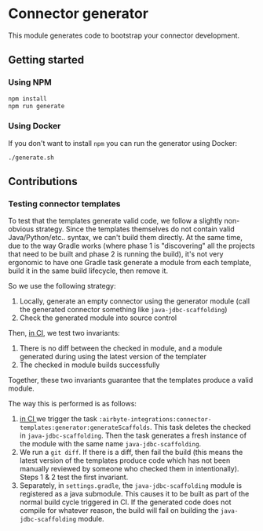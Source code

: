 # Connector generator

This module generates code to bootstrap your connector development.

## Getting started

### Using NPM

```bash
npm install
npm run generate
```

### Using Docker

If you don't want to install `npm` you can run the generator using Docker:

```
./generate.sh
```

## Contributions

### Testing connector templates

To test that the templates generate valid code, we follow a slightly non-obvious strategy. Since the templates
themselves do not contain valid Java/Python/etc.. syntax, we can't build them directly.
At the same time, due to the way Gradle works (where phase 1 is "discovering" all the projects that need to be
built and phase 2 is running the build), it's not very ergonomic to have one Gradle task generate a module
from each template, build it in the same build lifecycle, then remove it.

So we use the following strategy:

1. Locally, generate an empty connector using the generator module (call the generated connector something like `java-jdbc-scaffolding`)
1. Check the generated module into source control

Then, [in CI](https://github.com/airbytehq/airbyte/blob/master/.github/workflows/gradle.yml), we test two invariants:

1. There is no diff between the checked in module, and a module generated during using the latest version of the templater
1. The checked in module builds successfully

Together, these two invariants guarantee that the templates produce a valid module.

The way this is performed is as follows:

1. [in CI ](https://github.com/airbytehq/airbyte/blob/master/.github/workflows/gradle.yml) we trigger the task `:airbyte-integrations:connector-templates:generator:generateScaffolds`. This task deletes the checked in `java-jdbc-scaffolding`. Then the task generates a fresh instance of the module with the same name `java-jdbc-scaffolding`.
1. We run a `git diff`. If there is a diff, then fail the build (this means the latest version of the templates produce code which has not been manually reviewed by someone who checked them in intentionally). Steps 1 & 2 test the first invariant.
1. Separately, in `settings.gradle`, the `java-jdbc-scaffolding` module is registered as a java submodule. This causes it to be built as part of the normal build cycle triggered in CI. If the generated code does not compile for whatever reason, the build will fail on building the `java-jdbc-scaffolding` module.
